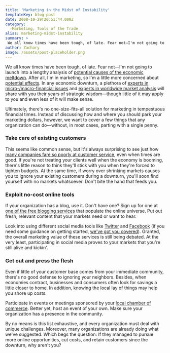 ```yaml
---
title: 'Marketing in the Midst of Instability'
templateKey: blog-post
date: 2008-10-29T20:51:44.000Z
category: 
  -Marketing, Tools of the Trade
alias: marketing-midst-instability
summary: > 
 We all know times have been tough, of late. Fear not—I'm not going to launch into a lengthy analysis of potential causes of the economic meltdown. After all, I'm in marketing, so I'm a little more concerned about potential effects. In any economic downturn, a plethora of experts in micro-/macro-financial issues and experts in worldwide market analysis will share with you their years of strategic wisdom—though little of it may apply to you and even less of it will make sense.
author: Zachary
image: /assets/post-placeholder.png
---
```


We all know times have been tough, of late. Fear not—I'm not going to launch into a lengthy analysis of [potential causes of the economic meltdown](http://www.rollingstone.com/rockdaily/index.php/2008/04/04/new-kids-on-the-block-cause-mayhem-at-reunion-announcement/). After all, I'm in marketing, so I'm a little more concerned about [potential effects](http://www.brandrepublic.com/News/852748/Marketing-budgets-cut-record-rate-economic-crisis-deepens/). In any economic downturn, a plethora of [experts in micro-/macro-financial issues](http://www.wsj.com) and [experts in worldwide market analysis](http://www.bloomberg.com) will share with you their years of strategic wisdom—though little of it may apply to you and even less of it will make sense.

Ultimately, there's no one-size-fits-all solution for marketing in tempestuous financial times. Instead of discussing how and where you should park your marketing dollars, however, we want to cover a few things that any organization can do—without, in most cases, parting with a single penny.

### Take care of existing customers

This seems like common sense, but it's always surprising to see just how [many companies fare so poorly at customer service](http://articles.moneycentral.msn.com/SmartSpending/ConsumerActionGuide/TheCustomerServiceHallOfShame.aspx), even when times are good. If you're not treating your clients well when the economy is booming, there's little reason to think they'll stick with you when they're forced to tighten budgets. At the same time, if worry over shrinking markets causes you to ignore your existing customers during a downturn, you'll soon find yourself with no markets whatsoever. Don't bite the hand that feeds you.

### Exploit no-cost online tools

If your organization has a blog, use it. Don't have one? Sign up for one at [one of the free blogging services](http://blogger.com) that populate the online universe. Put out fresh, relevant content that your markets need or want to hear.

Look into using different social media tools like [Twitter](http://twitter.com) and [Facebook](http://facebook.com) (if you need some guidance on getting started, [we've got you covered](/2008/10/03/social-media-marketing-more-twitter)). Granted, the overall marketing value of these services is still being debated. At the very least, participating in social media proves to your markets that you're still alive and kickin'.

### Get out and press the flesh

Even if little of your customer base comes from your immediate community, there's no good defense to ignoring your neighbors. Besides, when economies contract, businesses and consumers often look for savings a little closer to home. In addition, knowing the local lay of things may help you shore up costs.

Participate in events or meetings sponsored by your [local chamber of commerce](http://www.boerne.org). Better yet, host an event of your own. Make sure your organization has a presence in the community.

By no means is this list exhaustive, and every organization must deal with unique challenges. Moreover, many organizations are already doing what we've suggested. Which begs the question: If they managed to pursue more online opportunities, cut costs, and retain customers since the downturn, why aren't you?